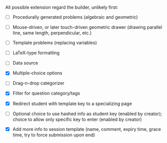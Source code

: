 All possible extension regard the builder, unlikely first:
- [ ] Procedurally generated problems (algebraic and geometric)
- [ ] Mouse-driven, or later touch-driven geometric drawer (drawing parallel line, same length, perpendicular, etc.)
- [ ] Template problems (replacing variables)
- [ ] LaTeX-type formatting
- [ ] Data source
- [x] Multiple-choice options
- [ ] Drag-n-drop categorizer
- [x] Filter for question category/tags
- [x] Redirect student with template key to a specializing page
- [ ] Optional choice to use hashed info as student key (enabled by creator); choice to allow only specific key to enter (enabled by creator)
- [x] Add more info to session template (name, comment, expiry time, grace time, try to force submission upon end)


